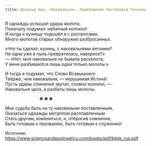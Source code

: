 ```yaml
---
title: Дональд Нэш. «Наковальня». Переложение Чистяковой Татьяны.
---
```


Я однажды услышал удары молота.  
Поначалу подумал: набатный колокол!  
И когда к кузнецу подошёл я с распросами,  
Много молотов старых обнаружил разбросанных.

«Что ты сделал, кузнец, с наковальнями ветхими?  
Не одна уже в пыль превратилась, наверное?»  
— «Нет, моя наковальня не бывала расколота;  
У меня разбиваются лишь одни только молоты.»

И тогда я подумал, что Слово Всевышнего  
Твёрже, чем наковальня, — нерушимая Истина!  
Пусть удары сомнений звучат, словно колокол, —  
Наковальня цела, а разбиты лишь молоты.

<p style="padding-left: 8em">✽ ✽ ✽</p>

Мне судьба быть на ту наковальню поставленным,  
Оказаться однажды металлом расплавленным.  
Стать другим, измениться, и, отбросив сомнения,  
Быть готовым к призванию, быть готовым к служению!

Источник: <https://www.scienceandapologetics.com/books/pdf/bible_rus.pdf>

